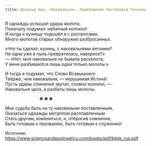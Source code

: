 ```yaml
---
title: Дональд Нэш. «Наковальня». Переложение Чистяковой Татьяны.
---
```


Я однажды услышал удары молота.  
Поначалу подумал: набатный колокол!  
И когда к кузнецу подошёл я с распросами,  
Много молотов старых обнаружил разбросанных.

«Что ты сделал, кузнец, с наковальнями ветхими?  
Не одна уже в пыль превратилась, наверное?»  
— «Нет, моя наковальня не бывала расколота;  
У меня разбиваются лишь одни только молоты.»

И тогда я подумал, что Слово Всевышнего  
Твёрже, чем наковальня, — нерушимая Истина!  
Пусть удары сомнений звучат, словно колокол, —  
Наковальня цела, а разбиты лишь молоты.

<p style="padding-left: 8em">✽ ✽ ✽</p>

Мне судьба быть на ту наковальню поставленным,  
Оказаться однажды металлом расплавленным.  
Стать другим, измениться, и, отбросив сомнения,  
Быть готовым к призванию, быть готовым к служению!

Источник: <https://www.scienceandapologetics.com/books/pdf/bible_rus.pdf>

